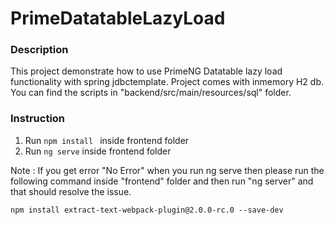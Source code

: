 # PrimeDatatableLazyLoad

### Description
This project demonstrate how to use PrimeNG Datatable lazy load functionality with spring jdbctemplate.
Project comes with inmemory H2 db. You can find the scripts in "backend/src/main/resources/sql" folder.


### Instruction
1. Run ```npm install ``` inside frontend folder
2. Run ``` ng serve ``` inside frontend folder

Note : If you get error "No Error" when you run ng serve then please run the following command inside "frontend" folder and then run "ng server"
and that should resolve the issue.

```npm install extract-text-webpack-plugin@2.0.0-rc.0 --save-dev```

